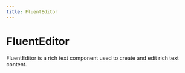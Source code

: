 ```yaml
---
title: FluentEditor
---
```


# FluentEditor

<div>
FluentEditor is a rich text component used to create and edit rich text content.
</div>

